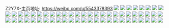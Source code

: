 Z2Y7X-主页地址: https://weibo.com/u/5543378393 
![](https://wx4.sinaimg.cn/mw2000/00639rWVly1h9ijrvxn6uj30uk3lohdt.jpg) 
![](https://wx4.sinaimg.cn/mw2000/00639rWVly1h9ijrx4i31j30zl37k1ky.jpg) 
![](https://wx4.sinaimg.cn/mw2000/00639rWVly1h9ijryqdxej32da1kwkjl.jpg) 
![](https://wx4.sinaimg.cn/mw2000/00639rWVly1h9ijrz0grtj32801o01ba.jpg) 
![](https://wx4.sinaimg.cn/mw2000/00639rWVly1h9ijrzfajuj32801o01kx.jpg) 
![](https://wx4.sinaimg.cn/mw2000/00639rWVly1h9ijrzxjt9j32801o0npd.jpg) 
![](https://wx4.sinaimg.cn/mw2000/00639rWVly1h9g97e5qq1j33402c01l0.jpg) 
![](https://wx4.sinaimg.cn/mw2000/00639rWVly1h9g97ej5wej30zo0k27e2.jpg) 
![](https://wx4.sinaimg.cn/mw2000/00639rWVly1h9g97eran2j30zo0k2qbc.jpg) 
![](https://wx4.sinaimg.cn/mw2000/00639rWVly1h9g97ey93aj31400u0afm.jpg) 
![](https://wx4.sinaimg.cn/mw2000/00639rWVly1h9g97fqnwmj32801o0hdt.jpg) 
![](https://wx4.sinaimg.cn/mw2000/00639rWVly1h9g97g2mhyj31nz1nznmh.jpg) 
![](https://wx4.sinaimg.cn/mw2000/00639rWVly1h8d5e7pijuj32bz2bz4qq.jpg) 
![](https://wx4.sinaimg.cn/mw2000/00639rWVly1h8d5e871elj325c25cqv5.jpg) 
![](https://wx4.sinaimg.cn/mw2000/00639rWVly1h8d5e8xcmaj32bz2bz7wi.jpg) 
![](https://wx4.sinaimg.cn/mw2000/00639rWVly1h8d5e3ugi3j32bz2bzkjl.jpg) 
![](https://wx4.sinaimg.cn/mw2000/00639rWVly1h8d5eanqakj31o0280e81.jpg) 
![](https://wx4.sinaimg.cn/mw2000/00639rWVly1h8al53dtjuj30uk5em1kz.jpg) 
![](https://wx4.sinaimg.cn/mw2000/00639rWVly1h8al552396j32801dz7wh.jpg) 
![](https://wx4.sinaimg.cn/mw2000/00639rWVly1h8al54jk95j32lf1qa1ky.jpg) 
![](https://wx4.sinaimg.cn/mw2000/00639rWVly1h8al55ox4zj32801hchdt.jpg) 
![](https://wx4.sinaimg.cn/mw2000/00639rWVly1h8al5665ubj32801hchdt.jpg) 
![](https://wx4.sinaimg.cn/mw2000/00639rWVly1h8al5dzkskj32vc1oshdu.jpg) 
![](https://wx4.sinaimg.cn/mw2000/00639rWVly1h8al50x3lsj32vy1ojx6q.jpg) 
![](https://wx4.sinaimg.cn/mw2000/00639rWVly1h8al57j5plj332021c1l0.jpg) 
![](https://wx4.sinaimg.cn/mw2000/00639rWVly1h8al5908xej321c3201l0.jpg) 
![](https://wx4.sinaimg.cn/mw2000/00639rWVly1h8al5asfz0j332021cu0z.jpg) 
![](https://wx4.sinaimg.cn/mw2000/00639rWVly1h8al5crmsbj30u00u0afy.jpg) 
![](https://wx4.sinaimg.cn/mw2000/00639rWVly1h8al5f2sn7j32la1q77wi.jpg) 
![](https://wx4.sinaimg.cn/mw2000/00639rWVly1h8al5gv7tmj330a1ue7wj.jpg) 
![](https://wx4.sinaimg.cn/mw2000/00639rWVly1h8al5cffatj332021c1ky.jpg) 
![](https://wx4.sinaimg.cn/mw2000/00639rWVly1h8al1zqzgzj30uk55wqv6.jpg) 
![](https://wx4.sinaimg.cn/mw2000/00639rWVly1h8al2130d5j30xc2s0e81.jpg) 
![](https://wx4.sinaimg.cn/mw2000/00639rWVly1h8al5hb33vj31hc280ken.jpg) 
![](https://wx4.sinaimg.cn/mw2000/00639rWVly1h81j4r0xiaj32da1kwkjl.jpg) 
![](https://wx4.sinaimg.cn/mw2000/00639rWVly1h81j4ro56lj32da1kwnpd.jpg) 
![](https://wx4.sinaimg.cn/mw2000/00639rWVly1h81j4s9ustj32da1kwqv5.jpg) 
![](https://wx4.sinaimg.cn/mw2000/00639rWVly1h81j4ssgavj31kw2dchdt.jpg) 
![](https://wx4.sinaimg.cn/mw2000/00639rWVly1h81j4t48rhj30zn0pgwjs.jpg) 
![](https://wx4.sinaimg.cn/mw2000/00639rWVly1h81j4uq09aj30zo0phn4c.jpg) 
![](https://wx4.sinaimg.cn/mw2000/00639rWVly1h81j4u6zlrj30zo0phgro.jpg) 
![](https://wx4.sinaimg.cn/mw2000/00639rWVly1h81j4tdz0oj30zo0phdm9.jpg) 
![](https://wx4.sinaimg.cn/mw2000/00639rWVly1h81j4tjw6uj30od0yb44n.jpg) 
![](https://wx4.sinaimg.cn/mw2000/00639rWVly1h81j4trjixj30py106q8r.jpg) 
![](https://wx4.sinaimg.cn/mw2000/00639rWVly1h81j4u0sh9j30zo0phtfa.jpg) 
![](https://wx4.sinaimg.cn/mw2000/00639rWVly1h81j4ueqi3j30zo0phjwn.jpg) 
![](https://wx4.sinaimg.cn/mw2000/00639rWVly1h81j6rp7gjj30zn0pgdl8.jpg) 
![](https://wx4.sinaimg.cn/mw2000/00639rWVly1h7luiu1l0hj31kw2dcb0x.jpg) 
![](https://wx4.sinaimg.cn/mw2000/00639rWVly1h7luiukdk5j31kw2dc4qp.jpg) 
![](https://wx4.sinaimg.cn/mw2000/00639rWVly1h7luiuzpwlj31kw2dce66.jpg) 
![](https://wx4.sinaimg.cn/mw2000/00639rWVly1h7luivh3ryj31kw2dcnp0.jpg) 
![](https://wx4.sinaimg.cn/mw2000/00639rWVly1h7e9bcpnvuj31kw2dc4qp.jpg) 
![](https://wx4.sinaimg.cn/mw2000/00639rWVly1h7e9bd9tguj31kw2dc4qp.jpg) 
![](https://wx4.sinaimg.cn/mw2000/00639rWVly1h7e9be2h35j31kw1kxgqf.jpg) 
![](https://wx4.sinaimg.cn/mw2000/00639rWVly1h7e9betefxj31kw1kxki1.jpg) 
![](https://wx4.sinaimg.cn/mw2000/00639rWVly1h7e9bfdhfpj31kw1kx1kx.jpg) 
![](https://wx4.sinaimg.cn/mw2000/00639rWVly1h7e9cwjkvgj30ej0ejn1l.jpg) 
![](https://wx4.sinaimg.cn/mw2000/00639rWVly1h6r6so04waj31kx1kw4qp.jpg) 
